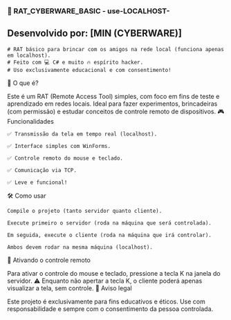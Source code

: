 ### 🐀 RAT_CYBERWARE_BASIC - use-LOCALHOST-

## Desenvolvido por: [MIN (CYBERWARE)]

    # RAT básico para brincar com os amigos na rede local (funciona apenas em localhost).
    # Feito com 💻 C# e muito 🔥 espírito hacker.
    # Uso exclusivamente educacional e com consentimento!

🚀 O que é?

Este é um RAT (Remote Access Tool) simples, com foco em fins de teste e aprendizado em redes locais. Ideal para fazer experimentos, brincadeiras (com permissão) e estudar conceitos de controle remoto de dispositivos.
🎮 Funcionalidades

    ✅ Transmissão da tela em tempo real (localhost).

    ✅ Interface simples com WinForms.

    ✅ Controle remoto do mouse e teclado.

    ✅ Comunicação via TCP.

    ✅ Leve e funcional!

🛠️ Como usar

    Compile o projeto (tanto servidor quanto cliente).

    Execute primeiro o servidor (roda na máquina que será controlada).

    Em seguida, execute o cliente (roda na máquina que irá controlar).

    Ambos devem rodar na mesma máquina (localhost).

🎯 Ativando o controle remoto

Para ativar o controle do mouse e teclado, pressione a tecla K na janela do servidor.
⚠️ Enquanto não apertar a tecla K, o cliente poderá apenas visualizar a tela, sem controle.
📌 Aviso legal

Este projeto é exclusivamente para fins educativos e éticos.
Use com responsabilidade e sempre com o consentimento da pessoa controlada.

